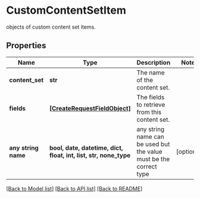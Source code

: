 # CustomContentSetItem

objects of custom content set items.

## Properties
Name | Type | Description | Notes
------------ | ------------- | ------------- | -------------
**content_set** | **str** | The name of the content set. | 
**fields** | [**[CreateRequestFieldObject]**](CreateRequestFieldObject.md) | The fields to retrieve from this content set. | 
**any string name** | **bool, date, datetime, dict, float, int, list, str, none_type** | any string name can be used but the value must be the correct type | [optional]

[[Back to Model list]](../README.md#documentation-for-models) [[Back to API list]](../README.md#documentation-for-api-endpoints) [[Back to README]](../README.md)


